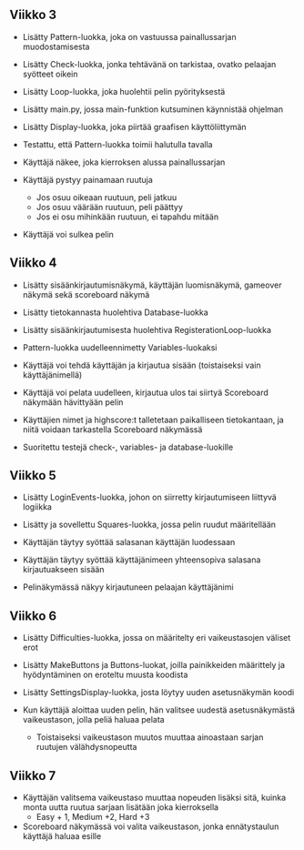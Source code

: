 ## Viikko 3

- Lisätty Pattern-luokka, joka on vastuussa painallussarjan muodostamisesta
- Lisätty Check-luokka, jonka tehtävänä on tarkistaa, ovatko pelaajan syötteet oikein
- Lisätty Loop-luokka, joka huolehtii pelin pyörityksestä
- Lisätty main.py, jossa main-funktion kutsuminen käynnistää ohjelman
- Lisätty Display-luokka, joka piirtää graafisen käyttöliittymän
- Testattu, että Pattern-luokka toimii halutulla tavalla

- Käyttäjä näkee, joka kierroksen alussa painallussarjan
- Käyttäjä pystyy painamaan ruutuja
  - Jos osuu oikeaan ruutuun, peli jatkuu
  - Jos osuu väärään ruutuun, peli päättyy
  - Jos ei osu mihinkään ruutuun, ei tapahdu mitään
- Käyttäjä voi sulkea pelin

## Viikko 4 

- Lisätty sisäänkirjautumisnäkymä, käyttäjän luomisnäkymä, gameover näkymä sekä scoreboard näkymä
- Lisätty tietokannasta huolehtiva Database-luokka
- Lisätty sisäänkirjautumisesta huolehtiva RegisterationLoop-luokka
- Pattern-luokka uudelleennimetty Variables-luokaksi

- Käyttäjä voi tehdä käyttäjän ja kirjautua sisään (toistaiseksi vain käyttäjänimellä)
- Käyttäjä voi pelata uudelleen, kirjautua ulos tai siirtyä Scoreboard näkymään hävittyään pelin
- Käyttäjien nimet ja highscore:t talletetaan paikalliseen tietokantaan, ja niitä voidaan tarkastella Scoreboard näkymässä

- Suoritettu testejä check-, variables- ja database-luokille

## Viikko 5

- Lisätty LoginEvents-luokka, johon on siirretty kirjautumiseen liittyvä logiikka
- Lisätty ja sovellettu Squares-luokka, jossa pelin ruudut määritellään

- Käyttäjän täytyy syöttää salasanan käyttäjän luodessaan
- Käyttäjän täytyy syöttää käyttäjänimeen yhteensopiva salasana kirjautuakseen sisään
- Pelinäkymässä näkyy kirjautuneen pelaajan käyttäjänimi

## Viikko 6

- Lisätty Difficulties-luokka, jossa on määritelty eri vaikeustasojen väliset erot
- Lisätty MakeButtons ja Buttons-luokat, joilla painikkeiden määrittely ja hyödyntäminen on eroteltu muusta koodista
- Lisätty SettingsDisplay-luokka, josta löytyy uuden asetusnäkymän koodi

- Kun käyttäjä aloittaa uuden pelin, hän valitsee uudestä asetusnäkymästä vaikeustason, jolla peliä haluaa pelata
  - Toistaiseksi vaikeustason muutos muuttaa ainoastaan sarjan ruutujen välähdysnopeutta

## Viikko 7

- Käyttäjän valitsema vaikeustaso muuttaa nopeuden lisäksi sitä, kuinka monta uutta ruutua sarjaan lisätään joka kierroksella
  - Easy + 1, Medium +2, Hard +3
- Scoreboard näkymässä voi valita vaikeustason, jonka ennätystaulun käyttäjä haluaa esille
